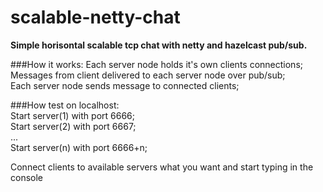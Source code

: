 # scalable-netty-chat
<b>Simple horisontal scalable tcp chat with netty and hazelcast pub/sub.</b>

###How it works:
Each server node holds it's own clients connections;  
Messages from client delivered to each server node over pub/sub;  
Each server node sends message to connected clients;

###How test on localhost:  
Start server(1) with port 6666;  
Start server(2) with port 6667;  
...  
Start server(n) with port 6666+n;

Сonnect clients to available servers what you want and start typing in the console


